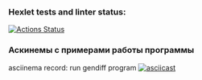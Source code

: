 ### Hexlet tests and linter status:
[![Actions Status](https://github.com/mishablokhin/python-project-50/actions/workflows/hexlet-check.yml/badge.svg)](https://github.com/mishablokhin/python-project-50/actions)

### Аскинемы с примерами работы программы
asciinema record: run gendiff program
[![asciicast](https://asciinema.org/a/uwRAO40GQtLfb7drCBpUkdXKd.svg)](https://asciinema.org/a/uwRAO40GQtLfb7drCBpUkdXKd)

